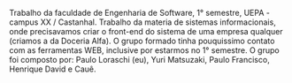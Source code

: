 Trabalho da faculdade de Engenharia de Software, 1° semestre, UEPA - campus XX / Castanhal.
Trabalho da materia de sistemas informacionais, onde precisavamos criar o front-end do sistema de uma empresa qualquer (criamos a da Doceria Alfa).
O grupo formado tinha pouquissimo contato com as ferramentas WEB, inclusive por estarmos no 1° semestre. 
O grupo foi composto por: Paulo Loraschi (eu), Yuri Matsuzaki, Paulo Francisco, Henrique David e Cauê.
